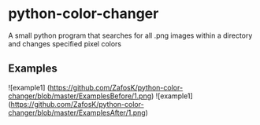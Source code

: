 # python-color-changer
A small python program that searches for all .png images within a directory and changes specified pixel colors
</br>
## Examples </br>
![example1] (https://github.com/ZafosK/python-color-changer/blob/master/ExamplesBefore/1.png)
![example1] (https://github.com/ZafosK/python-color-changer/blob/master/ExamplesAfter/1.png)
